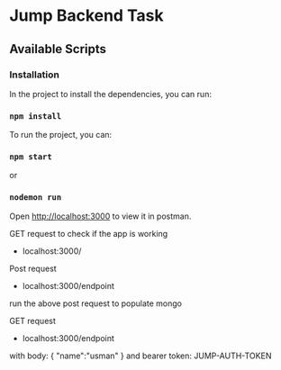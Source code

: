 # Jump Backend Task


## Available Scripts

### Installation

In the project to install the dependencies, you can run:

### `npm install`

To run the project, you can:

### `npm start`

or

### `nodemon run`

Open [http://localhost:3000](http://localhost:3000) to view it in postman.

GET request to check if the app is working
- localhost:3000/

Post request
- localhost:3000/endpoint

run the above post request to populate mongo

GET request
- localhost:3000/endpoint

with body:
    {
        "name":"usman"
    }
and bearer token: JUMP-AUTH-TOKEN